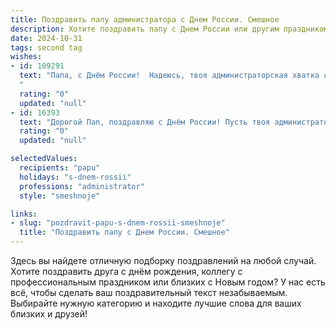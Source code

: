 ```yaml
---
title: Поздравить папу администратора с Днем России. Смешное
description: Хотите поздравить папу с Днем России или другим праздником? Наш ИИ создаст незабываемое поздравление, а вы обязательно выделитесь среди других.  
date: 2024-10-31
tags: second tag
wishes:
- id: 109291
  text: "Папа, с Днём России!  Надеюсь, твоя администраторская хватка сегодня поможет тебе найти самый вкусный шашлык на всей Родине, а не только в офисе!  Пусть праздник будет таким же ярким и незабываемым, как твои отчеты (шутка, конечно!).  С праздником!
  "
  rating: "0"
  updated: "null"
- id: 16393
  text: "Дорогой Пап, поздравляю с Днём России! Пусть твоя администраторская магия сделает каждый день как праздник - яркий, весёлый и без сбоев! Пусть твои решения будут такими же быстрыми и точными, как ответы в викторине \"Кто хочет стать миллионером?\". И помни, что ты - главный организатор семейных праздников, так что держи план \"Б\" под рукой, на случай, если кто-то решит внести \"креативные\" изменения в меню. С Днём России, Пап! Ты - наша национальная гордость и семейный администратор номер один!"
  rating: "0"
  updated: "null"

selectedValues:
  recipients: "papu"
  holidays: "s-dnem-rossii"
  professions: "administrator"
  style: "smeshnoje"

links:
- slug: "pozdravit-papu-s-dnem-rossii-smeshnoje"
  title: "Поздравить папу с Днем России. Смешное"
---
```


Здесь вы найдете отличную подборку поздравлений на любой случай.
Хотите поздравить друга с днём рождения, коллегу с профессиональным праздником или близких с Новым годом? У нас есть всё, чтобы сделать ваш поздравительный текст незабываемым. Выбирайте нужную категорию и находите лучшие слова для ваших близких и друзей!
